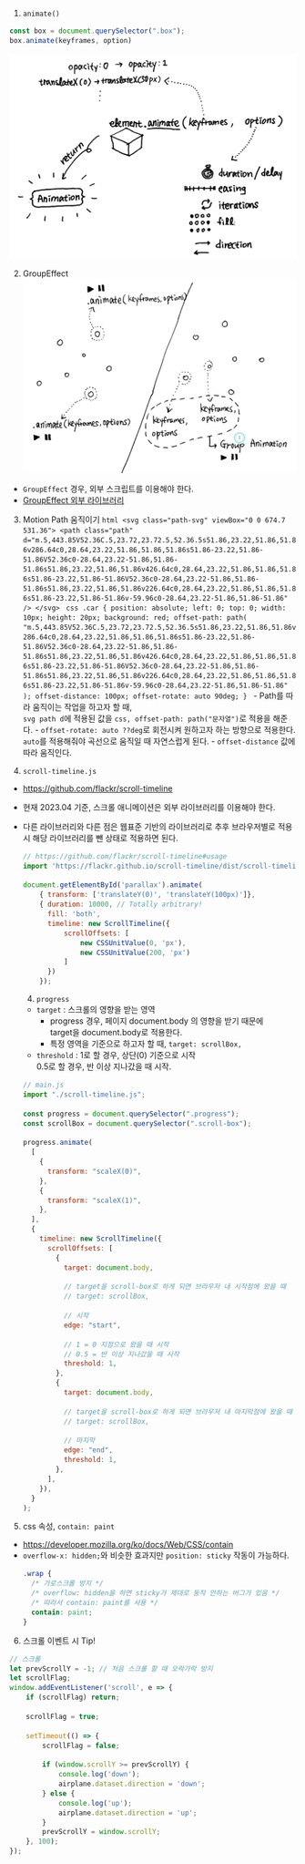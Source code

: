 1. `animate()`
  ```javascript
  const box = document.querySelector(".box");
  box.animate(keyframes, option)
  ```
  ![1-1](./imgs/1-1.png)

2. GroupEffect
  ![2-1](./imgs/2-1.png)
  
  - `GroupEffect` 경우, 외부 스크립트를 이용해야 한다.
  - [GroupEffect 외부 라이브러리](https://cdnjs.cloudflare.com/ajax/libs/web-animations/2.3.2/web-animations-next.min.js)

  3. Motion Path 움직이기
    ```html
    <svg class="path-svg" viewBox="0 0 674.7 531.36">
      <path
        class="path"
        d="m.5,443.85V52.36C.5,23.72,23.72.5,52.36.5s51.86,23.22,51.86,51.86v286.64c0,28.64,23.22,51.86,51.86,51.86s51.86-23.22,51.86-51.86V52.36c0-28.64,23.22-51.86,51.86-51.86s51.86,23.22,51.86,51.86v426.64c0,28.64,23.22,51.86,51.86,51.86s51.86-23.22,51.86-51.86V52.36c0-28.64,23.22-51.86,51.86-51.86s51.86,23.22,51.86,51.86v226.64c0,28.64,23.22,51.86,51.86,51.86s51.86-23.22,51.86-51.86v-59.96c0-28.64,23.22-51.86,51.86-51.86"
      />
    </svg>
    ```
    ```css
    .car {
      position: absolute;
      left: 0;
      top: 0;
      width: 10px;
      height: 20px;
      background: red;
      offset-path: path(
        "m.5,443.85V52.36C.5,23.72,23.72.5,52.36.5s51.86,23.22,51.86,51.86v286.64c0,28.64,23.22,51.86,51.86,51.86s51.86-23.22,51.86-51.86V52.36c0-28.64,23.22-51.86,51.86-51.86s51.86,23.22,51.86,51.86v426.64c0,28.64,23.22,51.86,51.86,51.86s51.86-23.22,51.86-51.86V52.36c0-28.64,23.22-51.86,51.86-51.86s51.86,23.22,51.86,51.86v226.64c0,28.64,23.22,51.86,51.86,51.86s51.86-23.22,51.86-51.86v-59.96c0-28.64,23.22-51.86,51.86-51.86"
      );
      offset-distance: 100px;
      offset-rotate: auto 90deg;
    }
    ```
    - Path를 따라 움직이는 작업을 하고자 할 때,<br />`svg path d`에 적용된 값을 `css, offset-path: path("문자열")`로 적용을 해준다.
    - `offset-rotate: auto ??deg`로 회전시켜 원하고자 하는 방향으로 적용한다.<br /> `auto`를 적용해줘야 곡선으로 움직일 때 자연스럽게 된다.
    - `offset-distance` 값에 따라 움직인다.

3. `scroll-timeline.js`
- https://github.com/flackr/scroll-timeline
- 현재 2023.04 기준, 스크롤 애니메이션은 외부 라이브러리를 이용해야 한다.
- 다른 라이브러리와 다른 점은 웹표준 기반의 라이브러리로 추후 브라우저별로 적용 시 해당 라이브러리를 뺀 상태로 적용하면 된다.
  ```javascript
  // https://github.com/flackr/scroll-timeline#usage
  import 'https://flackr.github.io/scroll-timeline/dist/scroll-timeline.js';

  document.getElementById('parallax').animate(
      { transform: ['translateY(0)', 'translateY(100px)']},
      { duration: 10000, // Totally arbitrary!
        fill: 'both',
        timeline: new ScrollTimeline({
            scrollOffsets: [
                new CSSUnitValue(0, 'px'),
                new CSSUnitValue(200, 'px')
            ]
        })
      });
  ```

  4. `progress`
    - `target` : 스크롤의 영향을 받는 영역
      - progress 경우, 페이지 document.body 의 영향을 받기 때문에<br />target을 document.body로 적용한다.
      - 특정 영역을 기준으로 하고자 할 때, `target: scrollBox,`
    - `threshold` : 1로 할 경우, 상단(0) 기준으로 시작<br />0.5로 할 경우, 반 이상 지나갔을 때 시작.
    ```javascript
    // main.js
    import "./scroll-timeline.js";

    const progress = document.querySelector(".progress");
    const scrollBox = document.querySelector(".scroll-box");

    progress.animate(
      [
        {
          transform: "scaleX(0)",
        },
        {
          transform: "scaleX(1)",
        },
      ],
      {
        timeline: new ScrollTimeline({
          scrollOffsets: [
            {
              target: document.body,
              
              // target을 scroll-box로 하게 되면 브라우저 내 시작점에 왔을 때
              // target: scrollBox,

              // 시작
              edge: "start",

              // 1 = 0 지점으로 왔을 때 시작
              // 0.5 = 반 이상 지나갔을 때 시작
              threshold: 1,
            },
            {
              target: document.body,

              // target을 scroll-box로 하게 되면 브라우저 내 마지막점에 왔을 때
              // target: scrollBox,

              // 마지막
              edge: "end",
              threshold: 1,
            },
          ],
        }),
      }
    );

    ```

5. css 속성, `contain: paint`
- https://developer.mozilla.org/ko/docs/Web/CSS/contain
- `overflow-x: hidden;`와 비슷한 효과지만 `position: sticky` 작동이 가능하다.
  ```css
  .wrap {
    /* 가로스크롤 방지 */
    /* overflow: hidden을 하면 sticky가 제대로 동작 안하는 버그가 있음 */
    /* 따라서 contain: paint를 사용 */
    contain: paint;
  }
  ```

6. 스크롤 이벤트 시 Tip!
```javascript
// 스크롤
let prevScrollY = -1; // 처음 스크롤 할 때 오락가락 방지
let scrollFlag;
window.addEventListener('scroll', e => {
	if (scrollFlag) return;

	scrollFlag = true;

	setTimeout(() => {
		scrollFlag = false;

		if (window.scrollY >= prevScrollY) {
			console.log('down');
			airplane.dataset.direction = 'down';
		} else {
			console.log('up');
			airplane.dataset.direction = 'up';
		}
		prevScrollY = window.scrollY;
	}, 100);
});
```